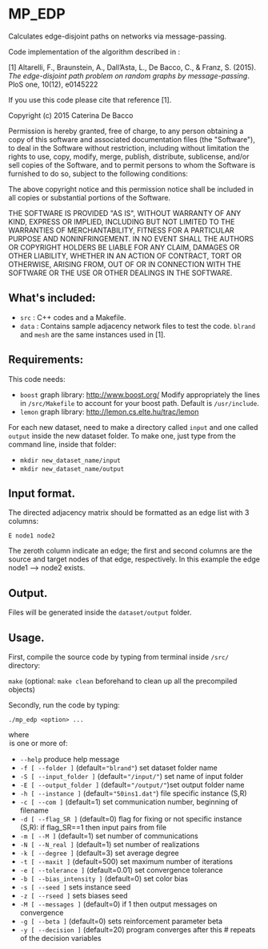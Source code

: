 # MP_EDP
Calculates edge-disjoint paths on networks via message-passing.

Code implementation of the algorithm described in :

[1] Altarelli, F., Braunstein, A., Dall’Asta, L., De Bacco, C., & Franz, S. (2015). *The edge-disjoint path problem on random graphs by message-passing*. PloS one, 10(12), e0145222

If you use this code please cite that reference [1].

Copyright (c) 2015 Caterina De Bacco

Permission is hereby granted, free of charge, to any person obtaining a copy of this software and associated documentation files (the "Software"), to deal in the Software without restriction, including without limitation the rights to use, copy, modify, merge, publish, distribute, sublicense, and/or sell copies of the Software, and to permit persons to whom the Software is furnished to do so, subject to the following conditions:

The above copyright notice and this permission notice shall be included in all copies or substantial portions of the Software.

THE SOFTWARE IS PROVIDED "AS IS", WITHOUT WARRANTY OF ANY KIND, EXPRESS OR IMPLIED, INCLUDING BUT NOT LIMITED TO THE WARRANTIES OF MERCHANTABILITY, FITNESS FOR A PARTICULAR PURPOSE AND NONINFRINGEMENT. IN NO EVENT SHALL THE AUTHORS OR COPYRIGHT HOLDERS BE LIABLE FOR ANY CLAIM, DAMAGES OR OTHER LIABILITY, WHETHER IN AN ACTION OF CONTRACT, TORT OR OTHERWISE, ARISING FROM, OUT OF OR IN CONNECTION WITH THE SOFTWARE OR THE USE OR OTHER DEALINGS IN THE SOFTWARE.

## What's included:
- `src` : C++ codes and a Makefile.
- `data` : Contains sample adjacency network files to test the code. `blrand` and `mesh` are the same instances used in [1].

## Requirements:
This code needs:
* `boost` graph library: http://www.boost.org/
Modify appropriately the lines in `/src/Makefile` to account for your boost path. Default is `/usr/include`.
* `lemon`  graph library: http://lemon.cs.elte.hu/trac/lemon


For each new dataset, need to make a directory called `input` and one called `output` inside the new dataset folder. 
To make one, just type from the command line, inside that folder: 
* `mkdir new_dataset_name/input`
* `mkdir new_dataset_name/output`

## Input format.
The directed adjacency matrix should be formatted as an edge list with 3 columns:

`E node1 node2 `

The zeroth column indicate an edge; the first and second columns are the source and target nodes of that edge, respectively.  In this example the edge node1 --> node2 exists.

## Output.
Files will be generated inside the `dataset/output` folder. 


## Usage.
First, compile the source code by typing from terminal inside `/src/` directory:

`make`  (optional: `make clean` beforehand to clean up all the precompiled objects)

Secondly, run the code by typing:

`./mp_edp <option> ...`

where <option> is one or more of:

 * `--help`                                produce help message
 * `-f [ --folder ]`  (default=`"blrand"`)         set dataset folder name
 * `-S [ --input_folder ]` (default=`"/input/"`)  set name of input folder 
 * `-E [ --output_folder ]` (default=`"/output/"`)set output folder name                                      
 * `-h [ --instance ]`  (default=`"50ins1.dat"`)   file specific instance (S,R)
 * `-c [ --com ]` (default=1)                 set communication number, beginning of filename                  
 * `-d [ --flag_SR ]`  (default=0)             flag for fixing or not specific instance (S,R): if flag_SR==1 then input pairs from file                                      
 *  `-m [ --M ]` (default=1)                   set number of communications
 *  `-N [ --N_real ]` (default=1)              set number of realizations
 *  `-k [ --degree ]` (default=3)              set average degree
 *  `-t [ --maxit ]` (default=500)             set maximum number of iterations
 *  `-e [ --tolerance ]`  (default=0.01)        set convergence tolerance
 *  `-b [ --bias_intensity ]`  (default=0)      set color bias
 *  `-s [ --seed ]`                      sets instance seed
 *  `-z [ --rseed ]`                     sets biases seed
 *  `-M [ --messages ]`  (default=0)            if 1 then output messages on convergence                            
 *  `-g [ --beta ]`  (default=0)                sets reinforcement parameter beta
 *  `-y [ --decision ]` (default=20)           program converges after this # repeats of the decision variables 
                                        






